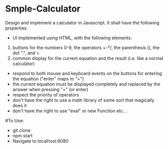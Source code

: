 # Smple-Calculator

Design and implement a calculator in Javascript. It shall have the following properties:
- UI implemented using HTML, with the following elements:
1. buttons for the numbers 0-9, the operators +-*/, the parenthesis (), the dot ".", and =
2. common display for the current equation and the result (i.e. like a normal calculator)
- respond to both mouse and keyboard events on the buttons for entering the equation ("enter" maps to "=")
- the current equation must be displayed completely and replaced by the answer when pressing "=" (or enter)
- respect the priority of operators
- don't have the right to use a math library of some sort that magically does it
- don't have the right to use "eval" or new Function etc...

#To Use:
- git clone <repo>
- npm start
- Navigate to localhost:8080